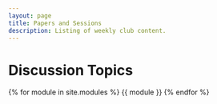 ```yaml
---
layout: page
title: Papers and Sessions
description: Listing of weekly club content.
---
```


# Discussion Topics

{% for module in site.modules %}
{{ module }}
{% endfor %}
